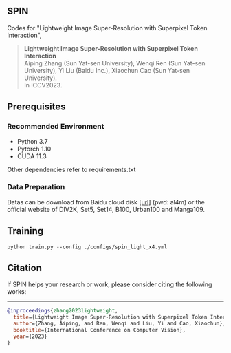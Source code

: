 ## SPIN

Codes for "Lightweight Image Super-Resolution with Superpixel Token Interaction",

> **Lightweight Image Super-Resolution with Superpixel Token Interaction** <br>
> Aiping Zhang (Sun Yat-sen University), Wenqi Ren (Sun Yat-sen University), Yi Liu (Baidu Inc.), Xiaochun Cao (Sun Yat-sen University). <br>
> In  ICCV2023.

## Prerequisites

### Recommended Environment

* Python 3.7
* Pytorch 1.10
* CUDA 11.3

Other dependencies refer to requirements.txt

### Data Preparation

Datas can be download from Baidu cloud disk [[url]](https://pan.baidu.com/s/15WjlGRhYOtVNRYTj3lfE6A) (pwd: al4m) or the
official website of DIV2K, Set5, Set14, B100, Urban100 and Manga109.

## Training

```
python train.py --config ./configs/spin_light_x4.yml
```

## Citation

If SPIN helps your research or work, please consider citing the following works:

----------

```BibTex
@inproceedings{zhang2023lightweight,
  title={Lightweight Image Super-Resolution with Superpixel Token Interaction},
  author={Zhang, Aiping, and Ren, Wenqi and Liu, Yi and Cao, Xiaochun},
  booktitle={International Conference on Computer Vision},
  year={2023}
}
```
